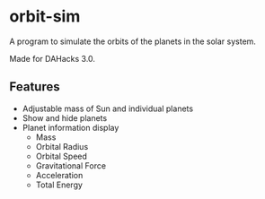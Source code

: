 # orbit-sim
A program to simulate the orbits of the planets in the solar system.

Made for DAHacks 3.0.

## Features
- Adjustable mass of Sun and individual planets
- Show and hide planets
- Planet information display
  - Mass
  - Orbital Radius
  - Orbital Speed
  - Gravitational Force
  - Acceleration
  - Total Energy
